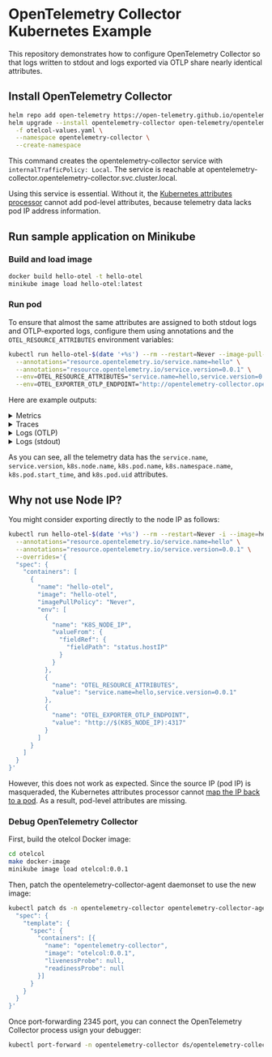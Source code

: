 # OpenTelemetry Collector Kubernetes Example

This repository demonstrates how to configure OpenTelemetry Collector so that logs written to stdout and logs exported via OTLP share nearly identical attributes.

## Install OpenTelemetry Collector

```sh
helm repo add open-telemetry https://open-telemetry.github.io/opentelemetry-helm-charts
helm upgrade --install opentelemetry-collector open-telemetry/opentelemetry-collector \
  -f otelcol-values.yaml \
  --namespace opentelemetry-collector \
  --create-namespace
```

This command creates the opentelemetry-collector service with `internalTrafficPolicy: Local`.
The service is reachable at opentelemetry-collector.opentelemetry-collector.svc.cluster.local.

Using this service is essential. Without it, the [Kubernetes attributes processor](https://github.com/open-telemetry/opentelemetry-collector-contrib/tree/main/processor/k8sattributesprocessor) cannot add pod-level attributes, because telemetry data lacks pod IP address information.


## Run sample application on Minikube

### Build and load image

```sh
docker build hello-otel -t hello-otel
minikube image load hello-otel:latest
```

### Run pod

To ensure that almost the same attributes are assigned to both stdout logs and OTLP-exported logs, configure them using annotations and the `OTEL_RESOURCE_ATTRIBUTES` environment variables:

```sh
kubectl run hello-otel-$(date '+%s') --rm --restart=Never --image-pull-policy=Never -i --image=hello-otel \
  --annotations="resource.opentelemetry.io/service.name=hello" \
  --annotations="resource.opentelemetry.io/service.version=0.0.1" \
  --env=OTEL_RESOURCE_ATTRIBUTES="service.name=hello,service.version=0.0.1" \
  --env=OTEL_EXPORTER_OTLP_ENDPOINT="http://opentelemetry-collector.opentelemetry-collector.svc.cluster.local:4317"
```

Here are example outputs:

<details>
<summary>Metrics</summary>

```
2025-09-18T16:17:08.889Z        info    Metrics {"resource": {"service.instance.id": "3b8d81d0-711f-45b9-9f18-07a7c6689b66", "service.name": "otelcol-k8s", "service.version": "0.135.0"}, "otelcol.component.id": "debug", "otelcol.component.kind": "exporter", "otelcol.signal": "metrics", "resource metrics": 1, "metrics": 1, "data points": 1}
2025-09-18T16:17:08.889Z        info    ResourceMetrics #0
Resource SchemaURL: https://opentelemetry.io/schemas/1.37.0
Resource attributes:
     -> service.name: Str(hello)
     -> service.version: Str(0.0.1)
     -> telemetry.sdk.language: Str(go)
     -> telemetry.sdk.name: Str(opentelemetry)
     -> telemetry.sdk.version: Str(1.38.0)
     -> k8s.pod.ip: Str(10.244.0.28)
     -> k8s.node.name: Str(minikube)
     -> k8s.pod.name: Str(hello-otel-1758212225)
     -> k8s.namespace.name: Str(default)
     -> k8s.pod.start_time: Str(2025-09-18T16:17:07Z)
     -> k8s.pod.uid: Str(37bedbd3-d248-4bf0-9247-ba7f8c40e804)
ScopeMetrics #0
ScopeMetrics SchemaURL:
InstrumentationScope github.com/abicky/opentelemetry-collector-k8s-example
Metric #0
Descriptor:
     -> Name: hello.invocations
     -> Description: The number of invocations
     -> Unit: {invocation}
     -> DataType: Sum
     -> IsMonotonic: true
     -> AggregationTemporality: Cumulative
NumberDataPoints #0
Data point attributes:
     -> key1: Str(value1)
StartTimestamp: 2025-09-18 16:17:08.737929702 +0000 UTC
Timestamp: 2025-09-18 16:17:08.743136869 +0000 UTC
Value: 1
Exemplars:
Exemplar #0
     -> Trace ID: 49d2561d98d3baea5a8ba0686d004462
     -> Span ID: 2379e44179158668
     -> Timestamp: 2025-09-18 16:17:08.738150244 +0000 UTC
     -> Value: 1
        {"resource": {"service.instance.id": "3b8d81d0-711f-45b9-9f18-07a7c6689b66", "service.name": "otelcol-k8s", "service.version": "0.135.0"}, "otelcol.component.id": "debug", "otelcol.component.kind": "exporter", "otelcol.signal": "metrics"}
```

</details>

<details>
<summary>Traces</summary>

```
2025-09-18T16:17:08.889Z        info    Traces  {"resource": {"service.instance.id": "3b8d81d0-711f-45b9-9f18-07a7c6689b66", "service.name": "otelcol-k8s", "service.version": "0.135.0"}, "otelcol.component.id": "debug", "otelcol.component.kind": "exporter", "otelcol.signal": "traces", "resource spans": 1, "spans": 1}
2025-09-18T16:17:08.889Z        info    ResourceSpans #0
Resource SchemaURL: https://opentelemetry.io/schemas/1.37.0
Resource attributes:
     -> service.name: Str(hello)
     -> service.version: Str(0.0.1)
     -> telemetry.sdk.language: Str(go)
     -> telemetry.sdk.name: Str(opentelemetry)
     -> telemetry.sdk.version: Str(1.38.0)
     -> k8s.pod.ip: Str(10.244.0.28)
     -> k8s.node.name: Str(minikube)
     -> k8s.pod.name: Str(hello-otel-1758212225)
     -> k8s.namespace.name: Str(default)
     -> k8s.pod.start_time: Str(2025-09-18T16:17:07Z)
     -> k8s.pod.uid: Str(37bedbd3-d248-4bf0-9247-ba7f8c40e804)
ScopeSpans #0
ScopeSpans SchemaURL:
InstrumentationScope github.com/abicky/opentelemetry-collector-k8s-example
Span #0
    Trace ID       : 49d2561d98d3baea5a8ba0686d004462
    Parent ID      :
    ID             : 2379e44179158668
    Name           : run
    Kind           : Internal
    Start time     : 2025-09-18 16:17:08.738126036 +0000 UTC
    End time       : 2025-09-18 16:17:08.738239411 +0000 UTC
    Status code    : Unset
    Status message :
Attributes:
     -> key1: Str(value1)
        {"resource": {"service.instance.id": "3b8d81d0-711f-45b9-9f18-07a7c6689b66", "service.name": "otelcol-k8s", "service.version": "0.135.0"}, "otelcol.component.id": "debug", "otelcol.component.kind": "exporter", "otelcol.signal": "traces"}
```

</details>

<details>
<summary>Logs (OTLP)</summary>

```
2025-09-18T16:17:08.889Z        info    Logs    {"resource": {"service.instance.id": "3b8d81d0-711f-45b9-9f18-07a7c6689b66", "service.name": "otelcol-k8s", "service.version": "0.135.0"}, "otelcol.component.id": "debug", "otelcol.component.kind": "exporter", "otelcol.signal": "logs", "resource logs": 1, "log records": 1}
2025-09-18T16:17:08.890Z        info    ResourceLog #0
Resource SchemaURL: https://opentelemetry.io/schemas/1.37.0
Resource attributes:
     -> service.name: Str(hello)
     -> service.version: Str(0.0.1)
     -> telemetry.sdk.language: Str(go)
     -> telemetry.sdk.name: Str(opentelemetry)
     -> telemetry.sdk.version: Str(1.38.0)
     -> k8s.pod.ip: Str(10.244.0.28)
     -> k8s.node.name: Str(minikube)
     -> k8s.pod.name: Str(hello-otel-1758212225)
     -> k8s.namespace.name: Str(default)
     -> k8s.pod.start_time: Str(2025-09-18T16:17:07Z)
     -> k8s.pod.uid: Str(37bedbd3-d248-4bf0-9247-ba7f8c40e804)
ScopeLogs #0
ScopeLogs SchemaURL:
InstrumentationScope github.com/abicky/opentelemetry-collector-k8s-example
LogRecord #0
ObservedTimestamp: 2025-09-18 16:17:08.738208661 +0000 UTC
Timestamp: 2025-09-18 16:17:08.738192036 +0000 UTC
SeverityText: INFO
SeverityNumber: Info(9)
Body: Str(Hello World!)
Attributes:
     -> key1: Str(value1)
Trace ID: 49d2561d98d3baea5a8ba0686d004462
Span ID: 2379e44179158668
Flags: 1
        {"resource": {"service.instance.id": "3b8d81d0-711f-45b9-9f18-07a7c6689b66", "service.name": "otelcol-k8s", "service.version": "0.135.0"}, "otelcol.component.id": "debug", "otelcol.component.kind": "exporter", "otelcol.signal": "logs"}
```

</details>

<details>
<summary>Logs (stdout)</summary>

```
2025-09-18T16:17:09.091Z        info    Logs    {"resource": {"service.instance.id": "3b8d81d0-711f-45b9-9f18-07a7c6689b66", "service.name": "otelcol-k8s", "service.version": "0.135.0"}, "otelcol.component.id": "debug", "otelcol.component.kind": "exporter", "otelcol.signal": "logs", "resource logs": 3, "log records": 38}
2025-09-18T16:17:09.091Z        info    ResourceLog #0
Resource SchemaURL:
Resource attributes:
     -> k8s.container.restart_count: Str(0)
     -> k8s.pod.uid: Str(37bedbd3-d248-4bf0-9247-ba7f8c40e804)
     -> k8s.container.name: Str(hello-otel-1758212225)
     -> k8s.namespace.name: Str(default)
     -> k8s.pod.name: Str(hello-otel-1758212225)
     -> k8s.pod.start_time: Str(2025-09-18T16:17:07Z)
     -> k8s.node.name: Str(minikube)
     -> service.name: Str(hello)
     -> service.version: Str(0.0.1)
ScopeLogs #0
ScopeLogs SchemaURL:
InstrumentationScope
LogRecord #0
ObservedTimestamp: 2025-09-18 16:17:08.865213244 +0000 UTC
Timestamp: 2025-09-18 16:17:08.738902036 +0000 UTC
SeverityText:
SeverityNumber: Unspecified(0)
Body: Str([INFO] Hello World!]
)
Attributes:
     -> log.iostream: Str(stdout)
     -> log.file.path: Str(/var/log/pods/default_hello-otel-1758212225_37bedbd3-d248-4bf0-9247-ba7f8c40e804/hello-otel-1758212225/0.log)
Trace ID:
Span ID:
Flags: 0
```

</details>

As you can see, all the telemetry data has the `service.name`, `service.version`, `k8s.node.name`, `k8s.pod.name`, `k8s.namespace.name`, `k8s.pod.start_time`, and `k8s.pod.uid` attributes.

## Why not use Node IP?

You might consider exporting directly to the node IP as follows:


```sh
kubectl run hello-otel-$(date '+%s') --rm --restart=Never -i --image=hello-otel \
  --annotations="resource.opentelemetry.io/service.name=hello" \
  --annotations="resource.opentelemetry.io/service.version=0.0.1" \
  --overrides='{
  "spec": {
    "containers": [
      {
        "name": "hello-otel",
        "image": "hello-otel",
        "imagePullPolicy": "Never",
        "env": [
          {
            "name": "K8S_NODE_IP",
            "valueFrom": {
              "fieldRef": {
                "fieldPath": "status.hostIP"
              }
            }
          },
          {
            "name": "OTEL_RESOURCE_ATTRIBUTES",
            "value": "service.name=hello,service.version=0.0.1"
          },
          {
            "name": "OTEL_EXPORTER_OTLP_ENDPOINT",
            "value": "http://$(K8S_NODE_IP):4317"
          }
        ]
      }
    ]
  }
}'
```

However, this does not work as expected. Since the source IP (pod IP) is masqueraded, the Kubernetes attributes processor cannot [map the IP back to a pod](https://github.com/open-telemetry/opentelemetry-collector-contrib/blob/v0.135.0/processor/k8sattributesprocessor/processor.go#L158). As a result, pod-level attributes are missing.


### Debug OpenTelemetry Collector

First, build the otelcol Docker image:

```sh
cd otelcol
make docker-image
minikube image load otelcol:0.0.1
```

Then, patch the opentelemetry-collector-agent daemonset to use the new image:

```sh
kubectl patch ds -n opentelemetry-collector opentelemetry-collector-agent -p '{
  "spec": {
    "template": {
      "spec": {
        "containers": [{
          "name": "opentelemetry-collector",
          "image": "otelcol:0.0.1",
          "livenessProbe": null,
          "readinessProbe": null
        }]
      }
    }
  }
}'
```

Once port-forwarding 2345 port, you can connect the OpenTelemetry Collector process usign your debugger:

```sh
kubectl port-forward -n opentelemetry-collector ds/opentelemetry-collector-agent 2345:2345
```
